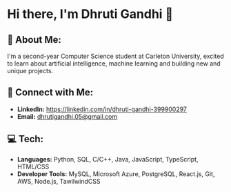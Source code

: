 # Hi there, I'm Dhruti Gandhi 👋

## 💫 About Me:
I'm a second-year Computer Science student at Carleton University, excited to learn about artificial intelligence, machine learning and building new and unique projects.

## 🔗 Connect with Me:
- **LinkedIn:** https://linkedin.com/in/dhruti-gandhi-399900297
- **Email:** dhrutigandhi.05@gmail.com

## 💻 Tech:
- **Languages:** Python, SQL, C/C++, Java, JavaScript, TypeScript, HTML/CSS
- **Developer Tools:** MySQL, Microsoft Azure, PostgreSQL, React.js, Git, AWS, Node.js, TawilwindCSS
